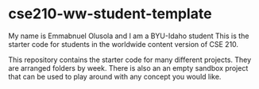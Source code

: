 # cse210-ww-student-template
My name is Emmabnuel Olusola and I am a BYU-Idaho student 
This is the starter code for students in the worldwide content version of CSE 210.

This repository contains the starter code for many different projects. They are arranged folders by week. There is also an an empty sandbox project that can be used to play around with any concept you would like.
